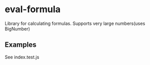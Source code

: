 # eval-formula

Library for calculating formulas. Supports very large numbers(uses BigNumber)

## Examples
See index.test.js